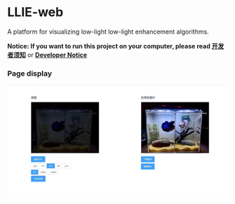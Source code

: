 # LLIE-web
A platform for visualizing low-light low-light enhancement algorithms.

**Notice: If you want to run this project
 on your computer, please read [开发者须知](README-dev-ZH.md)** 
or **[Developer Notice](README-dev-EN.md)**

### Page display

![LLIEWeb](assets\LLIEWeb.jpg)